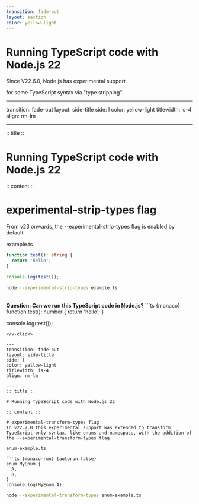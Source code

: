 ```yaml
---
transition: fade-out
layout: section
color: yellow-light
---
```



<div class="text-center">
  <h1> Running TypeScript code with Node.js 22</h1>
  <p>Since V22.6.0, Node.js has experimental support</p>
  <p>for some TypeScript syntax via "type stripping".</p>
  <Yaha />
</div>

---
transition: fade-out
layout: side-title
side: l
color: yellow-light
titlewidth: is-4
align: rm-lm

---
:: title ::

# Running TypeScript code with Node.js 22

:: content ::

# experimental-strip-types flag
From v23 onwards, the --experimental-strip-types flag is enabled by default

example.ts

```ts {monaco}
function test(): string {
  return 'hello';
}

console.log(test());
```

```bash {monaco}
node --experimental-strip-types example.ts
```

<v-click>
<br />
<b>Question: Can we run this TypeScript code in Node.js?</b>
```ts {monaco}
function test(): number {
  return 'hello';
}

console.log(test());
```
</v-click>

---
transition: fade-out
layout: side-title
side: l
color: yellow-light
titlewidth: is-4
align: rm-lm

---
:: title ::

# Running TypeScript code with Node.js 22

:: content ::

# experimental-transform-types flag
In v22.7.0 this experimental support was extended to transform TypeScript-only syntax, like enums and namespace, with the addition of the --experimental-transform-types flag.

enum-example.ts

```ts {monaco-run} {autorun:false}
enum MyEnum {
  A,
  B,
}
console.log(MyEnum.A);
```

```bash {monaco}
node --experimental-transform-types enum-example.ts
```